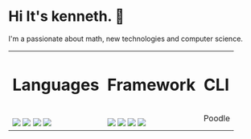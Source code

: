 # Hi It's kenneth. 👋 

I'm a passionate about math, new technologies and computer science.
<br>


<table>
  <tr>
    <td>
        <h1>Languages</h1>
    </td>
    <td>
        <h1>Framework</h1>
    </td>
      <td>
        <h1>CLI</h1>
    </td>
  </tr>
  <!-- 2nd row -->
  <tr>
    <!-- languages -->
    <td>
        <div>
        <br>
        <img src='https://img.shields.io/badge/PHP-777BB4?style=for-the-badge&logo=php&logoColor=white'>
        <img src='https://img.shields.io/badge/Node.js-43853D?style=for-the-badge&logo=node.js&logoColor=white'>
        <img src='https://img.shields.io/badge/JavaScript-323330?style=for-the-badge&logo=javascript&logoColor=F7DF1E'>
        <img src='https://img.shields.io/badge/Markdown-000000?style=for-the-badge&logo=markdown&logoColor=white'>
        </div>
    </td>
     <!-- Framework -->
    <td>
        <div>
        <br>
        <img src='https://img.shields.io/badge/GIT-E44C30?style=for-the-badge&logo=git&logoColor=whit'>
        <img src='https://img.shields.io/badge/Node.js-43853D?style=for-the-badge&logo=node.js&logoColor=white'>
        <img src='https://img.shields.io/badge/JavaScript-323330?style=for-the-badge&logo=javascript&logoColor=F7DF1E'>
        <img src='https://img.shields.io/badge/Markdown-000000?style=for-the-badge&logo=markdown&logoColor=white'>
        </div>
    </td>
    <td>Poodle</td>
  </tr>
</table>


